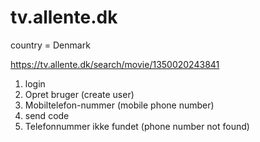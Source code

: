 # tv.allente.dk

country = Denmark

https://tv.allente.dk/search/movie/1350020243841

1. login
2. Opret bruger (create user)
3. Mobiltelefon-nummer (mobile phone number)
4. send code
5. Telefonnummer ikke fundet (phone number not found)
